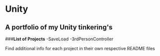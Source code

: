 # Unity
## A portfolio of my Unity tinkering's


###__List of Projects__
	-SaveLoad
	-3rdPersonController

Find additional info for each project in their own respective README files

